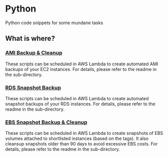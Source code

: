 # Python
Python code snippets for some mundane tasks

## What is where?

### [AMI Backup & Cleanup](./ami-backup-cleanup)
These scripts can be scheduled in AWS Lambda to create automated AMI backups of your EC2 instances. For details, please refer to the readme in the sub-directory.

### [RDS Snapshot Backup](./rds-snapshot-backup)
These scripts can be scheduled in AWS Lambda to create automated snapshot backups of your RDS instances. For details, please refer to the readme in the sub-directory.

### [EBS Snapshot Backup & Cleanup](./ebs-snapshot-backup)
These scripts can be scheduled in AWS Lambda to create snapshots of EBS volumes attached to shortlisted instances (based on the tags). It also cleansup snapshots older than 90 days to avoid excessive EBS costs. For details, please refer to the readme in the sub-directory.

